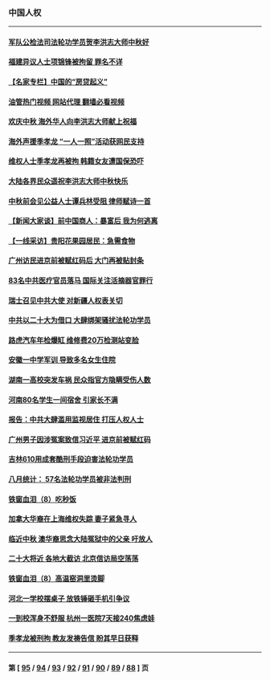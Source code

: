 ### 中国人权
---
#### [军队公检法司法轮功学员贺李洪志大师中秋好](../../pages/ncid278/n13822021.md?09121245) 
#### [福建异议人士项锦锋被拘留 罪名不详](../../pages/ncid278/n13822521.md?09121245) 
#### [【名家专栏】中国的“房贷起义”](../../pages/ncid278/n13821748.md?09121245) 
#### [油管热门视频 网站代理 翻墙必看视频](http://209.222.30.114:81/youtube.html?09121245)
#### [欢庆中秋 海外华人向李洪志大师献上祝福](../../pages/ncid278/n13821687.md?09121245) 
#### [海外声援季孝龙 “一人一照”活动获网民支持](../../pages/ncid278/n13821379.md?09121245) 
#### [维权人士季孝龙再被拘 韩籍女友遭国保恐吓](../../pages/ncid278/n13821276.md?09121245) 
#### [大陆各界民众遥祝李洪志大师中秋快乐](../../pages/ncid278/n13821222.md?09121245) 
#### [中秋前会见公益人士谭兵林受阻 律师赋诗一首](../../pages/ncid278/n13821028.md?09121245) 
#### [【新闻大家谈】前中国商人：暴富后 我为何逃离](../../pages/ncid278/n13820946.md?09121245) 
#### [【一线采访】贵阳花果园居民：急需食物](../../pages/ncid278/n13820652.md?09121245) 
#### [广州访民进京前被赋红码后 大门再被贴封条](../../pages/ncid278/n13820786.md?09121245) 
#### [83名中共医疗官员落马 国际关注活摘器官罪行](../../pages/ncid278/n13820716.md?09121245) 
#### [瑞士召见中共大使 对新疆人权表关切](../../pages/ncid278/n13820200.md?09121245) 
#### [中共以二十大为借口 大肆绑架骚扰法轮功学员](../../pages/ncid278/n13819570.md?09121245) 
#### [路虎汽车年检爆缸 维修费20万检测站变脸](../../pages/ncid278/n13819981.md?09121245) 
#### [安徽一中学军训 导致多名女生住院](../../pages/ncid278/n13819752.md?09121245) 
#### [湖南一高校突发车祸 民众指官方隐瞒受伤人数](../../pages/ncid278/n13819708.md?09121245) 
#### [河南80名学生一间宿舍 引家长不满](../../pages/ncid278/n13819206.md?09121245) 
#### [报告：中共大肆滥用监视居住 打压人权人士](../../pages/ncid278/n13818714.md?09121245) 
#### [广州男子因涉冤案致信习近平 进京前被赋红码](../../pages/ncid278/n13818724.md?09121245) 
#### [吉林610用成套酷刑手段迫害法轮功学员](../../pages/ncid278/n13814775.md?09121245) 
#### [八月统计： 57名法轮功学员被非法判刑](../../pages/ncid278/n13817356.md?09121245) 
#### [铁窗血泪（8）吃秒饭](../../pages/ncid278/n13813761.md?09121245) 
#### [加拿大华裔在上海维权失踪 妻子紧急寻人](../../pages/ncid278/n13817708.md?09121245) 
#### [临近中秋 澳华裔思念大陆冤狱中的父亲 吁放人](../../pages/ncid278/n13816551.md?09121245) 
#### [二十大将近 各地大截访 北京信访局空荡荡](../../pages/ncid278/n13816761.md?09121245) 
#### [铁窗血泪（8）高温窑洞里烫脚](../../pages/ncid278/n13816073.md?09121245) 
#### [河北一学校摆桌子 放铁锤砸手机引争议](../../pages/ncid278/n13816760.md?09121245) 
#### [一到校浑身不舒服 杭州一医院7天接240焦虑娃](../../pages/ncid278/n13816743.md?09121245) 
#### [季孝龙被刑拘 教友发祷告信 盼其早日获释](../../pages/ncid278/n13816586.md?09121245) 

---
#### 第 [ [95](./95.md?09121245) / [94](./94.md?09121245) / [93](./93.md?09121245) / [92](./92.md?09121245) / [91](./91.md?09121245) / [90](./90.md?09121245) / [89](./89.md?09121245) / [88](./88.md?09121245) ] 页
